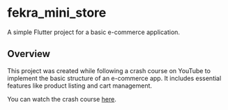 # fekra_mini_store

A simple Flutter project for a basic e-commerce application.

## Overview

This project was created while following a crash course on YouTube to implement the basic structure of an e-commerce app. It includes essential features like product listing and cart management.

You can watch the crash course [here](https://www.youtube.com/watch?v=HQ_ytw58tC4).

